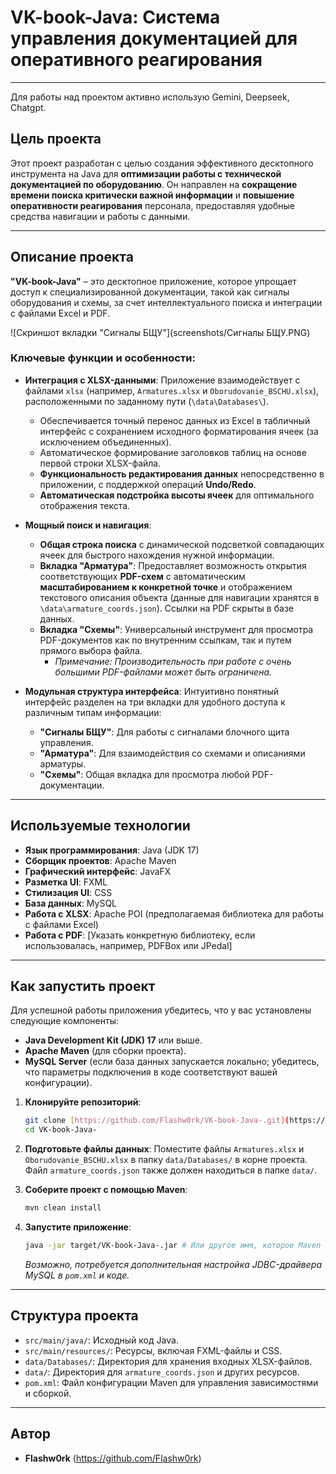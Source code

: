 # VK-book-Java: Система управления документацией для оперативного реагирования

---
Для работы над проектом активно использую Gemini, Deepseek, Chatgpt.
## Цель проекта

Этот проект разработан с целью создания эффективного десктопного инструмента на Java для 
**оптимизации работы с технической документацией по оборудованию**. Он направлен на 
**сокращение времени поиска критически важной информации** и 
**повышение оперативности реагирования** персонала, предоставляя удобные средства навигации и работы с данными.

---

## Описание проекта


**"VK-book-Java"** – это десктопное приложение, которое упрощает доступ к специализированной документации, 
такой как сигналы оборудования и схемы, за счет интеллектуального поиска и интеграции с файлами Excel и PDF.

![Скриншот вкладки "Сигналы БЩУ"](screenshots/Сигналы БЩУ.PNG)

### Ключевые функции и особенности:

* **Интеграция с XLSX-данными**: Приложение взаимодействует с файлами `xlsx` 
(например, `Armatures.xlsx` и `Oborudovanie_BSCHU.xlsx`), расположенными по заданному пути (`\data\Databases\`).
    * Обеспечивается точный перенос данных из Excel в табличный интерфейс с сохранением исходного форматирования 
      ячеек (за исключением объединенных).
    * Автоматическое формирование заголовков таблиц на основе первой строки XLSX-файла.
    * **Функциональность редактирования данных** непосредственно в приложении, с поддержкой операций **Undo/Redo**.
    * **Автоматическая подстройка высоты ячеек** для оптимального отображения текста.

* **Мощный поиск и навигация**:
    * **Общая строка поиска** с динамической подсветкой совпадающих ячеек для быстрого нахождения нужной информации.
    * **Вкладка "Арматура"**: Предоставляет возможность открытия соответствующих **PDF-схем** с автоматическим 
      **масштабированием к конкретной точке** и отображением текстового описания объекта 
        (данные для навигации хранятся в `\data\armature_coords.json`). Ссылки на PDF скрыты в базе данных.
    * **Вкладка "Схемы"**: Универсальный инструмент для просмотра PDF-документов как по внутренним ссылкам, 
        так и путем прямого выбора файла.
        * *Примечание: Производительность при работе с очень большими PDF-файлами может быть ограничена.*

* **Модульная структура интерфейса**: 
    Интуитивно понятный интерфейс разделен на три вкладки для удобного доступа к различным типам информации:
    * **"Сигналы БЩУ"**: Для работы с сигналами блочного щита управления.
    * **"Арматура"**: Для взаимодействия со схемами и описаниями арматуры.
    * **"Схемы"**: Общая вкладка для просмотра любой PDF-документации.

---

## Используемые технологии

* **Язык программирования**: Java (JDK 17)
* **Сборщик проектов**: Apache Maven
* **Графический интерфейс**: JavaFX
* **Разметка UI**: FXML
* **Стилизация UI**: CSS
* **База данных**: MySQL
* **Работа с XLSX**: Apache POI (предполагаемая библиотека для работы с файлами Excel)
* **Работа с PDF**: [Указать конкретную библиотеку, если использовалась, например, PDFBox или JPedal]

---

## Как запустить проект

Для успешной работы приложения убедитесь, что у вас установлены следующие компоненты:

* **Java Development Kit (JDK) 17** или выше.
* **Apache Maven** (для сборки проекта).
* **MySQL Server** (если база данных запускается локально; убедитесь, что параметры подключения в коде соответствуют вашей конфигурации).

1.  **Клонируйте репозиторий**:
    ```bash
    git clone [https://github.com/Flashw0rk/VK-book-Java-.git](https://github.com/Flashw0rk/VK-book-Java-.git)
    cd VK-book-Java-
    ```

2.  **Подготовьте файлы данных**:
    Поместите файлы `Armatures.xlsx` и `Oborudovanie_BSCHU.xlsx` в папку `data/Databases/` в корне проекта.
    Файл `armature_coords.json` также должен находиться в папке `data/`.

3.  **Соберите проект с помощью Maven**:
    ```bash
    mvn clean install
    ```

4.  **Запустите приложение**:
    ```bash
    java -jar target/VK-book-Java-.jar # Или другое имя, которое Maven генерирует
    ```
    *Возможно, потребуется дополнительная настройка JDBC-драйвера MySQL в `pom.xml` и коде.*

---

## Структура проекта

* `src/main/java/`: Исходный код Java.
* `src/main/resources/`: Ресурсы, включая FXML-файлы и CSS.
* `data/Databases/`: Директория для хранения входных XLSX-файлов.
* `data/`: Директория для `armature_coords.json` и других ресурсов.
* `pom.xml`: Файл конфигурации Maven для управления зависимостями и сборкой.

---

## Автор

* **Flashw0rk** (https://github.com/Flashw0rk)
